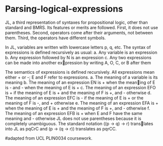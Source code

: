 # Parsing-logical-expressions
JL, a third representation of syntaxes for propositional logic, other than standard and BMRS.  Its features or merits are followed. First, it does not use parentheses. Second, operators come after their arguments, not between them. Third, the operators have different symbols. 

In JL, variables are written with lowercase letters p, q, etc. The syntax of expressions is defined recursively as usual:
a. Any variable is an expression
b. Any expression followed by N is an expression
c. Any two expressions can be made into another expression by writing A, O, C, or B after them

The semantics of expressions is defined recursively. All expressions mean either + or -; E and F refer to expressions.
a. The meaning of a variable is its meaning
b. The meaning of an expression EN is +  when the meaning of E is - and - when the meaning of E is +
c. The meaning of an expression EFO is + if the meaning of E is + and the meaning of F is +, and - otherwise
d. The meaning of an expression EFC is - if the meaning of E is + or the meaning of F is -, and + otherwise
e. The meaning of an expression EFA is + when the meaning of E is + and the meaning of F is +, and - otherwise
f. The meaning of an expression EFB is + when E and F have the same meaning and - otherwise JL does not use parentheses because it is completely unambiguous. The standard notation ((p → q) → r) translates into JL as pqCrC and (p → (q → r)) translates as pqrCC.

#adapted from UCL PLIN0034 coursework.
